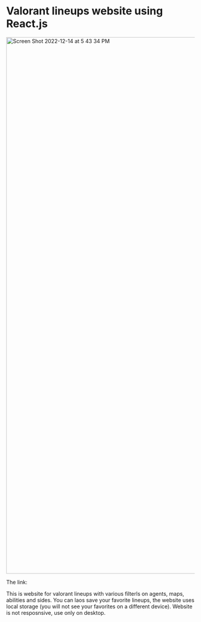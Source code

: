 # Valorant lineups website using React.js
<img width="1434" alt="Screen Shot 2022-12-14 at 5 43 34 PM" src="https://user-images.githubusercontent.com/89800281/207739099-e4655560-b7a7-44fc-baf9-1c6707986025.png">

The link: 

This is website for valorant lineups with various filterls on agents, maps, abilities and sides.
You can laos save your favorite lineups, the website uses local storage (you will not see your favorites on a different device).
Website is not resposnsive, use only on desktop.

